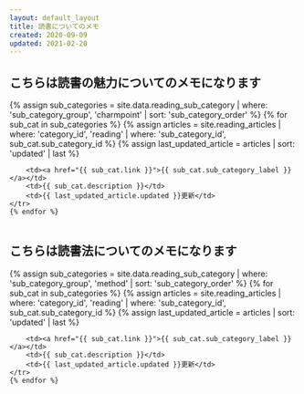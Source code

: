 ```yaml
---
layout: default_layout
title: 読書についてのメモ
created: 2020-09-09
updated: 2021-02-20
---
```

## こちらは読書の魅力についてのメモになります
<table>
    {% assign sub_categories = site.data.reading_sub_category | where: 'sub_category_group', 'charmpoint'
                                                              | sort: 'sub_category_order' %}
    {% for sub_cat in sub_categories %}
    <tr>
        {% assign articles = site.reading_articles  | where: 'category_id', 'reading'
                                                    | where: 'sub_category_id', sub_cat.sub_category_id %}
        {% assign last_updated_article = articles | sort: 'updated' | last %}

        <td><a href="{{ sub_cat.link }}">{{ sub_cat.sub_category_label }}</a></td>
        <td>{{ sub_cat.description }}</td>
        <td>{{ last_updated_article.updated }}更新</td>
    </tr>
    {% endfor %}
</table>

## こちらは読書法についてのメモになります
<table>
    {% assign sub_categories = site.data.reading_sub_category | where: 'sub_category_group', 'method'
                                                              | sort: 'sub_category_order' %}
    {% for sub_cat in sub_categories %}
    <tr>
        {% assign articles = site.reading_articles  | where: 'category_id', 'reading'
                                                    | where: 'sub_category_id', sub_cat.sub_category_id %}
        {% assign last_updated_article = articles | sort: 'updated' | last %}

        <td><a href="{{ sub_cat.link }}">{{ sub_cat.sub_category_label }}</a></td>
        <td>{{ sub_cat.description }}</td>
        <td>{{ last_updated_article.updated }}更新</td>
    </tr>
    {% endfor %}
</table>
